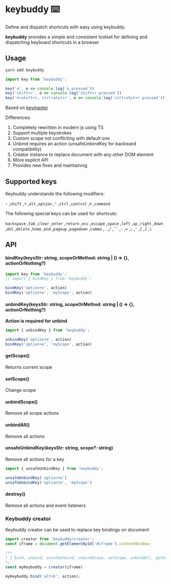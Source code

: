 # keybuddy ⌨️

Define and dispatch shortcuts with easy using keybuddy.

**keybuddy** provides a simple and consistent toolset for defining and dispatching keyboard shortcuts in a browser

 ## Usage
 
 ```bash
yarn add keybuddy
```

```javascript
import key from 'keybuddy';

key('a', e => console.log('a pressed'))
key('shift+r', e => console.log('shift+r pressed'))
key('⌘+shift+r, ctrl+shit+r', e => console.log('ctrl+shit+r pressed'))

```

Based on [keymaster](https://github.com/madrobby/keymaster)

Differences:

1. Completely rewritten in modern js using TS
1. Support multiple keystrokes
1. Custom scope not conflicting with default one
1. Unbind requires an action (unsafeUnbindKey for backward compatibility)
1. Creator instance to replace document with any other DOM element 
1. More explicit API
1. Provides new fixes and maintaining


## Supported keys

Keybuddy understands the following modifiers:

`⇧` ,`shift` ,`⌥` ,`alt` ,`option` ,`⌃` ,`ctrl` ,`control` ,`⌘` ,`command` 

The following special keys can be used for shortcuts:

`backspace` ,`tab` ,`clear` ,`enter` ,`return` ,`esc` ,`escape` ,`space` ,`left` ,`up` ,`right` ,`down` ,`del` ,`delete` ,`home` ,`end` ,`pageup` ,`pagedown` ,`comma` ,`.` ,`/` ,``` ,`-` ,`=` ,`;` ,`'` ,`[` ,`]` ,`\`

## API

#### bindKey(keysStr: string, scopeOrMethod: string | () => {}, actionOrNothing?)

```javascript
import key from 'keybuddy';
// import { bindKey } from 'keybuddy';

bindKey('option+e', action)
bindKey('option+e', 'myScope', action)
```

#### unbindKey(keysStr: string, scopeOrMethod: string | () => {}, actionOrNothing?)

**Action is required for unbind**

```javascript
import { unbindKey } from 'keybuddy';

unbindKey('option+e', action)
bindKey('option+e', 'myScope', action)
```

#### getScope()

Returns current scope

#### setScope()

Change scope

#### unbindScope()

Remove all scope actions

#### unbindAll()

Remove all actions

#### unsafeUnbindKey(keysStr: string, scope?: string)

Remove all actions for a key

```javascript
import { unsafeUnbindKey } from 'keybuddy';

unsafeUnbindKey('option+e')
unsafeUnbindKey('option+e', 'myScope')
```

#### destroy()

Remove all actions and event listeners


### Keybuddy creator

Keybuddy creator can be used to replace key bindings on document

```javascript
import creator from 'keybuddy/creator';
const iframe = document.getElementById('#iframe').contentWindow;

/**
* { bind, unbind, unsafeUnbind, unbindScope, setScope, unbindAll, getScope:}
*/
const myKeybuddy = creator(iframe) 

myKeybuddy.bind('alt+b', action);
```
